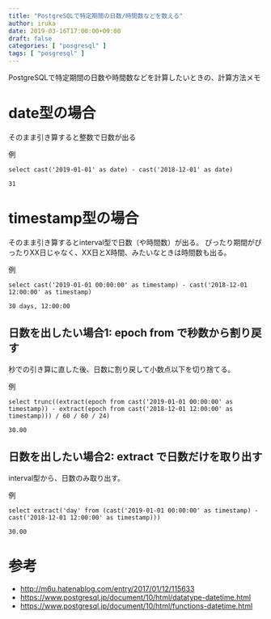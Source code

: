 ```yaml
---
title: "PostgreSQLで特定期間の日数/時間数などを数える"
author: iruka
date: 2019-03-16T17:00:00+09:00
draft: false
categories: [ "posgresql" ]
tags: [ "posgresql" ]
---
```


PostgreSQLで特定期間の日数や時間数などを計算したいときの、計算方法メモ

# date型の場合

そのまま引き算すると整数で日数が出る

例
```
select cast('2019-01-01' as date) - cast('2018-12-01' as date)
```
```
31
```

# timestamp型の場合

そのまま引き算するとinterval型で日数（や時間数）が出る。
ぴったり期間がぴったりXX日じゃなく、XX日とX時間、みたいなときは時間数も出る。

例
```
select cast('2019-01-01 00:00:00' as timestamp) - cast('2018-12-01 12:00:00' as timestamp)
```
```
30 days, 12:00:00
```

## 日数を出したい場合1: epoch from で秒数から割り戻す

秒での引き算に直した後、日数に割り戻して小数点以下を切り捨てる。

例
```
select trunc((extract(epoch from cast('2019-01-01 00:00:00' as timestamp)) - extract(epoch from cast('2018-12-01 12:00:00' as timestamp))) / 60 / 60 / 24)
```
```
30.00
```

## 日数を出したい場合2: extract で日数だけを取り出す

interval型から、日数のみ取り出す。

例
```
select extract('day' from (cast('2019-01-01 00:00:00' as timestamp) - cast('2018-12-01 12:00:00' as timestamp)))
```
```
30.00
```




# 参考
- http://m6u.hatenablog.com/entry/2017/01/12/115633
- https://www.postgresql.jp/document/10/html/datatype-datetime.html
- https://www.postgresql.jp/document/10/html/functions-datetime.html
